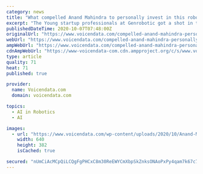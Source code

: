 ```yaml
---
category: news
title: "What compelled Anand Mahindra to personally invest in this robotics startup?"
excerpt: "The Young startup professionals at Genrobotic got a shot in the arm when one of India’s biggest industrialist Anand Mahindra, praised their innovation"
publishedDateTime: 2020-10-07T07:48:00Z
originalUrl: "https://www.voicendata.com/compelled-anand-mahindra-personally-invest-robotics-startup/"
webUrl: "https://www.voicendata.com/compelled-anand-mahindra-personally-invest-robotics-startup/"
ampWebUrl: "https://www.voicendata.com/compelled-anand-mahindra-personally-invest-robotics-startup/amp/"
cdnAmpWebUrl: "https://www-voicendata-com.cdn.ampproject.org/c/s/www.voicendata.com/compelled-anand-mahindra-personally-invest-robotics-startup/amp/"
type: article
quality: 71
heat: 71
published: true

provider:
  name: Voicendata.com
  domain: voicendata.com

topics:
  - AI in Robotics
  - AI

images:
  - url: "https://www.voicendata.com/wp-content/uploads/2020/10/Anand-Mahindra.jpg"
    width: 640
    height: 382
    isCached: true

secured: "nUmCiAcMCpQiLCQgFgPHCxC8m30ReEWYCmXbpSkZnksONAoPxPy4qam7k67c7CSiPUDL19JrEXpCOHP9TPGuheNW8qb1e16NuH3zAANk0PPop9lVR2iT9d8zJLDzyqmvclq/y2DP8Skekwr5O57HDFglTvlpcHnavTOpxzUsjo5guUUSWX86uMcbV7tGCFU9H3z58jJSio3hkfM7qTUbAR2HUwVgfgqvgD7t+9vFCfBVhIJC6XSRn4e9d3O/OHvR/RQfiq9LxhEbjSIxAolNWO+Bzpc1arI3GqeMOM//alYP4AAoAFhoW0VixwFvuLCa3+016r9063iifp4VRgWr+FG+tUIi6zZ2/EprEUrWtZ0=;y6n/TPZUaikAg9Ud6iVjwg=="
---
```


